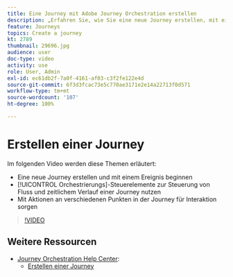 ```yaml
---
title: Eine Journey mit Adobe Journey Orchestration erstellen
description: „Erfahren Sie, wie Sie eine neue Journey erstellen, mit einem Ereignis beginnen, Orchestrierung zur Steuerung des Flusses und des zeitlichen Verlaufs einer Journey einsetzen sowie Aktionen nutzen, um an verschiedenen Punkten der Journey für Interaktion zu sorgen“.
feature: Journeys
topics: Create a journey
kt: 2789
thumbnail: 29696.jpg
audience: user
doc-type: video
activity: use
role: User, Admin
exl-id: ec61db2f-7a0f-4161-af03-c3f2fe122e4d
source-git-commit: 6f3d3fcac73e5c770ae3171e2e14a22713f0d571
workflow-type: tm+mt
source-wordcount: '107'
ht-degree: 100%

---
```


# Erstellen einer Journey

Im folgenden Video werden diese Themen erläutert:

* Eine neue Journey erstellen und mit einem Ereignis beginnen
* [!UICONTROL Orchestrierungs]-Steuerelemente zur Steuerung von Fluss und zeitlichem Verlauf einer Journey nutzen
* Mit Aktionen an verschiedenen Punkten in der Journey für Interaktion sorgen

>[!VIDEO](https://video.tv.adobe.com/v/29696?quality=12)

## Weitere Ressourcen

* [Journey Orchestration Help Center](https://docs.adobe.com/content/help/de-DE/journeys/using/journey-orchestration-home.html):
   * [Erstellen einer Journey](https://docs.adobe.com/content/help/de-DE/journeys/using/building-journeys/about-journey-building/journey.html)
